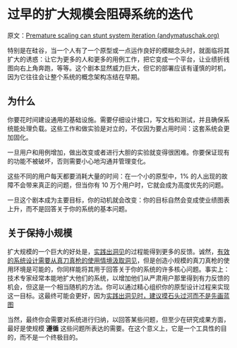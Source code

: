 # 过早的扩大规模会阻碍系统的迭代

原文：[Premature scaling can stunt system iteration (andymatuschak.org)](https://notes.andymatuschak.org/z2kr7QrJczqYyfwLFcv1FLEUMdVTsgfYSdFXA)

特别是在硅谷，当一个人有了一个原型或一点运作良好的模糊念头时，就面临将其扩大的诱惑：让它为更多的人和更多的用例工作，把它变成一个平台，让业绩折线图向右上角奔跑，等等。这个剧本显然威力巨大，但它的部署应该有谨慎的时机，因为它往往会让整个系统的概念架构冻结在早期。

## 为什么

你要花时间建设通用的基础设施。需要仔细设计接口，写文档和测试，并且确保系统能处理负载。这些工作和做实验是对立的，不仅因为要占用时间：这套系统会更加固化。

一旦用户和用例增加，做出改变或者进行大胆的实验就变得很困难。你要保证现有的功能不被破坏，否则需要小心地沟通并管理变化。

这些不同的用户每天都要消耗大量的时间：在一个小的原型中，1% 的人出现的故障不会带来真正的问题，但当你有 10 万个用户时，它就会成为高度优先的问题。

一旦这个剧本成为主要目标，你的动机就会改变：你的目标自然会变成使业绩图表上升，而不是回答关于你的系统的基本问题。

## 关于保持小规模

扩大规模的一个巨大的好处是，[实践出洞见](https://notes.andymatuschak.org/z7YyAp683VNbTmDG4hx9QFpf5urwxZJpsycS6)的过程能得到更多的反馈。诚然，[有效的系统设计需要从真刀真枪的使用情境汲取洞见](https://notes.andymatuschak.org/z3H98n8DGZmu8XArqHZVsckyWvbTe8wK4kAt2)，但是创造小规模的真刀真枪的使用环境是可能的，你同样能将其用于回答关于你的系统的许多核心问题。事实上：技术专家经常本能地扩大他们的系统，以增加他们从严肃用户那里得到有力反馈的机会，但这是一个相当随机的方法。你可以通过精心组织你的原型设计过程来实现这一目标。这最终可能会更好，因为[实践出洞见时，建议摸石头过河而不是先画蓝图](https://notes.andymatuschak.org/z7Ldzn94FibghJBEG9hAebu8LMNV7NVBFvsfg)

当然，最终你会需要对系统进行归纳，以回答某些问题，但至少在研究成果方面，最好是使规模 **遵循** 这些问题所表达的需要。在这个意义上，它是一个工具性的目的，而不是一个终极目的。